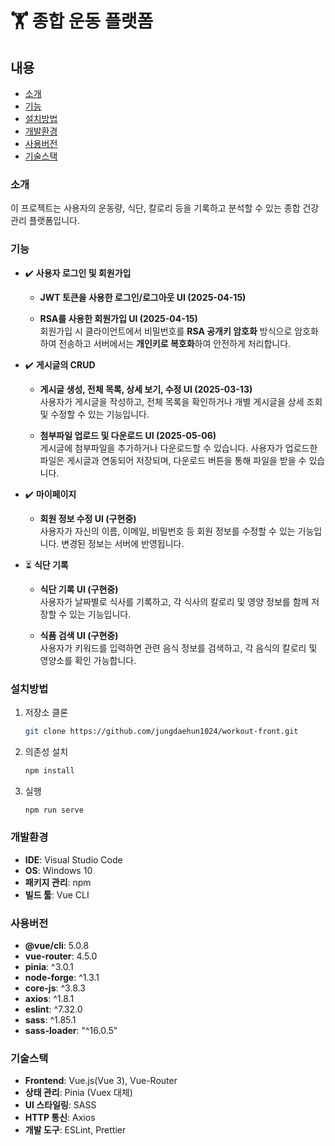 # 🏋️ 종합 운동 플랫폼

## 내용 
- [소개](#소개)  
- [기능](#기능)  
- [설치방법](#설치방법)
- [개발환경](#개발환경)  
- [사용버전](#사용버전)  
- [기술스택](#기술스택)

### 소개 
이 프로젝트는 사용자의 운동량, 식단, 칼로리 등을 기록하고 분석할 수 있는 종합 건강 관리 플랫폼입니다.

### 기능

- ✔️ **사용자 로그인 및 회원가입**
  - **JWT 토큰을 사용한 로그인/로그아웃 UI (2025-04-15)**  
  
  - **RSA를 사용한 회원가입 UI (2025-04-15)**  
    회원가입 시 클라이언트에서 비밀번호를 **RSA 공개키 암호화** 방식으로 암호화하여 전송하고 
    서버에서는 **개인키로 복호화**하여 안전하게 처리합니다.  
- ✔️ **게시글의 CRUD**
  - **게시글 생성, 전체 목록, 상세 보기, 수정 UI (2025-03-13)**  
    사용자가 게시글을 작성하고, 전체 목록을 확인하거나 개별 게시글을 상세 조회 및 수정할 수 있는 기능입니다.  
  
  - **첨부파일 업로드 및 다운로드 UI (2025-05-06)**  
    게시글에 첨부파일을 추가하거나 다운로드할 수 있습니다. 사용자가 업로드한 파일은 게시글과 연동되어 저장되며, 다운로드 버튼을 통해 파일을 받을 수 있습니다.  

- ✔️ **마이페이지**  
  - **회원 정보 수정 UI (구현중)**  
    사용자가 자신의 이름, 이메일, 비밀번호 등 회원 정보를 수정할 수 있는 기능입니다. 변경된 정보는 서버에 반영됩니다.  

- ⏳ **식단 기록**  
  - **식단 기록 UI (구현중)**  
    사용자가 날짜별로 식사를 기록하고, 각 식사의 칼로리 및 영양 정보를 함께 저장할 수 있는 기능입니다.  
  
  - **식품 검색 UI (구현중)**    
    사용자가 키워드를 입력하면 관련 음식 정보를 검색하고, 각 음식의 칼로리 및 영양소를 확인 가능합니다.  

### 설치방법

1. 저장소 클론
    ```bash
    git clone https://github.com/jungdaehun1024/workout-front.git
    ```

2. 의존성 설치
    ```bash
    npm install 
    ```

3. 실행
    ```bash
    npm run serve
    ```
### 개발환경  
- **IDE**: Visual Studio Code
- **OS**: Windows 10
- **패키지 관리**: npm
- **빌드 툴**: Vue CLI

### 사용버전
- **@vue/cli**: 5.0.8  
- **vue-router**: 4.5.0  
- **pinia**: ^3.0.1  
- **node-forge**: ^1.3.1  
- **core-js**: ^3.8.3  
- **axios**: ^1.8.1  
- **eslint**: ^7.32.0  
- **sass**: ^1.85.1  
- **sass-loader**: "^16.0.5"  

### 기술스택
- **Frontend**: Vue.js(Vue 3), Vue-Router  
- **상태 관리**: Pinia (Vuex 대체)  
- **UI 스타일링**: SASS  
- **HTTP 통신**: Axios  
- **개발 도구**: ESLint, Prettier